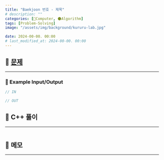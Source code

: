 ```yaml
---
title: "Baekjoon 번호 - 제목"
# description: ""
categories: [💫Computer, 🌑Algorithm]
tags: [Problem-Solving]
image: "/assets/img/background/kururu-lab.jpg"

date: 2024-00-00. 00:00
# last_modified_at: 2024-00-00. 00:00
---
```


## 💫 [문제](https://www.acmicpc.net/problem/번호)

---

### 🫧 Example Input/Output

```cpp
// IN

// OUT
```

## 💫 C++ 풀이

---

```cpp

```

## 💫 메모

---
